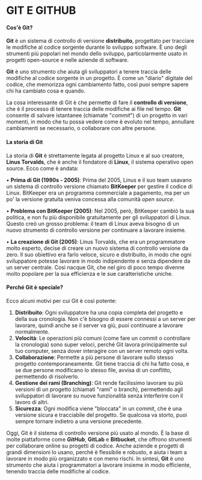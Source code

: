 # GIT E GITHUB

#### Cos'è Git?

**Git** è un sistema di controllo di versione **distribuito**, progettato per tracciare le modifiche al codice sorgente durante lo sviluppo software. È uno degli strumenti più popolari nel mondo dello sviluppo, particolarmente usato in progetti open-source e nelle aziende di software.

**Git** è uno strumento che aiuta gli sviluppatori a tenere traccia delle modifiche al codice sorgente in un progetto. È come un "diario" digitale del codice, che memorizza ogni cambiamento fatto, così puoi sempre sapere chi ha cambiato cosa e quando.

La cosa interessante di Git è che permette di fare il **controllo di versione**, che è il processo di tenere traccia delle modifiche ai file nel tempo. **Git** consente di salvare istantanee (chiamate "_commit_") di un progetto in vari momenti, in modo che tu possa vedere come è evoluto nel tempo, annullare cambiamenti se necessario, o collaborare con altre persone.

#### La storia di Git

La storia di **Git** è strettamente legata al progetto Linux e al suo creatore, **Linus Torvalds**, che è anche il fondatore di **Linux**, il sistema operativo open source. Ecco come è andata:

• **Prima di Git (1990s - 2005)**: Prima del 2005, Linus e il suo team usavano un sistema di controllo versione chiamato **BitKeeper** per gestire il codice di Linux. BitKeeper era un programma commerciale a pagamento, ma per un po' la versione gratuita veniva concessa alla comunità _open source_.

• **Problema con BitKeeper (2005)**: Nel 2005, però, BitKeeper cambiò la sua politica, e non fu più disponibile gratuitamente per gli sviluppatori di Linux. Questo creò un grosso problema: il team di Linux aveva bisogno di un nuovo strumento di controllo versione per continuare a lavorare insieme.

• **La creazione di Git (2005)**: Linus Torvalds, che era un programmatore molto esperto, decise di creare un nuovo sistema di controllo versione da zero. Il suo obiettivo era farlo veloce, sicuro e distribuito, in modo che ogni sviluppatore potesse lavorare in modo indipendente e senza dipendere da un server centrale.
Così nacque Git, che nel giro di poco tempo divenne molto popolare per la sua efficienza e le sue caratteristiche uniche.

#### Perché Git è speciale?

Ecco alcuni motivi per cui Git è così potente:

1. **Distribuito**: Ogni sviluppatore ha una copia completa del progetto e della sua cronologia. Non c'è bisogno di essere connessi a un server per lavorare, quindi anche se il server va giù, puoi continuare a lavorare normalmente.
2. **Velocità**: Le operazioni più comuni (come fare un commit o controllare la cronologia) sono super veloci, perché Git lavora principalmente sul tuo computer, senza dover interagire con un server remoto ogni volta.
3. **Collaborazione**: Permette a più persone di lavorare sullo stesso progetto contemporaneamente. Git tiene traccia di chi ha fatto cosa, e se due persone modificano lo stesso file, avvisa di un conflitto, permettendo di risolverlo.
4. **Gestione dei rami (Branching)**: Git rende facilissimo lavorare su più versioni di un progetto (chiamati "rami" o branch), permettendo agli sviluppatori di lavorare su nuove funzionalità senza interferire con il lavoro di altri.
5. **Sicurezza**: Ogni modifica viene "bloccata" in un commit, che è una versione sicura e tracciabile del progetto. Se qualcosa va storto, puoi sempre tornare indietro a una versione precedente.

Oggi, Git è il sistema di controllo versione più usato al mondo. È la base di molte piattaforme come **_GitHub_**, **GitLab** e **Bitbucket**, che offrono strumenti per collaborare online su progetti di codice.
Anche aziende e progetti di grandi dimensioni lo usano, perché è flessibile e robusto, e aiuta i team a lavorare in modo più organizzato e con meno rischi.
In sintesi, **Git** è uno strumento che aiuta i programmatori a lavorare insieme in modo efficiente, tenendo traccia delle modifiche al codice.
